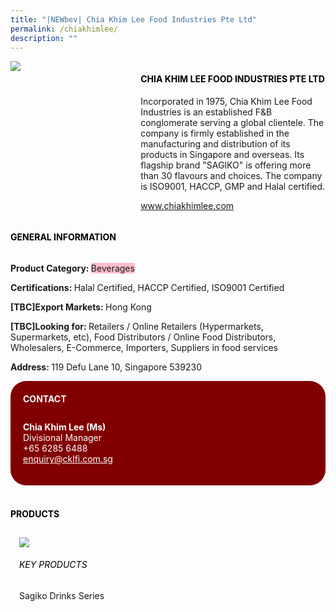 ```yaml
---
title: "|NEWbev| Chia Khim Lee Food Industries Pte Ltd"
permalink: /chiakhimlee/
description: ""
---
```

<head>
	<div class="flex-paragraph">
		<!--hi there! this is a comment and will provide you with instructional guides-->
		<!--insert booth number here!-->
		<p style="text-transform: uppercase"></p></div>
			<div class="flex-container" style="display: flex; flex-wrap: wrap;">
				<!--insert DOWNLOAD link of company logo between the " marks!-->
			<div class="card sgds" style="flex: 1 1 40%; display: block;"><img src="https://doc-14-3s-docs.googleusercontent.com/docs/securesc/69isnljd6u5lkd2esi0uo09d7a1dfqf2/vt7sctha9g5989fmi3ip61rjtkpki7qc/1676206425000/12105796777324072886/12105796777324072886/1bdwyRLttidOG5gViulaEiEy8I6ppVXNu?e=download&ax=AB85Z1BMVaR03V39EKqBQDxi5TAbZoDRdOEP6eDGYKc7Xt7yeLimBsU2DVixHPRPbX17i3T4iCCyD38PLLnAL68SegZNyImQQLPxrSqINpbxQ-SuswfzPpK1HssQADxTi6QqbguPtnUjneeco6nTsNIjZKHtp4IQBRSALxVp4noaz_r6sIRvJwiYM8CdTgJOf8iGLzsymQXsiHf1chUWxg9kImY6T36ZUcTGQm-4Af11gkVga91m2AhnbjIRDN5UOmDB-drjramI4zu4MxObaib6JhgzEPuG7AWVKm16F3qafNxcqWH9RHHDcVXy2IMNGiLMwhInOIG5kx9uXrZ9SaS4wMClhCsSg9JFPTyD_RDqQa_dulkGPgnxBpZ_JPrZJCBrtCCyhh3GSZoVRKRpj89hT1RH58IhPYYNatfRAzIgTqP8VGJb4yN6JSzkIjjqCe3wcbD7ahxTqaeQ3XZ6i-DqyfBqPM46l7HUzPg-PoLaQdrC3m5E3Vb-Oyfr_xmrMwBaGuulfp2JrY7FQQWAw5K7q_qO7chl8uFY883tTr5d7T8prHllv3Z7r_WQfp_4GDYvB4UgD3ZAx8Csh9YqB1-vE32lc3AkYx32nbO7vLfLLMseouow-Xrtc36C412TOirR1ypPiUmoxQNCIXBDguZ0t1t8Y0IfFeNJ77FxQ_3ibLU0Myu2Z61dqyg-qNDbJxUP0y20N7egKmw2wbrRgoogrOyyoD79vRoohckBcHYXsuGM_8FP8BaGqG-5zn45SD4FkVZD3b5It2LzpRgg8dKQZ-2-iVb7PHNNxbkAtcDNj9-RY8pfncxenDNRcmHh5wkwxiZlgACY7VHdAuJXaChZ29XQc_tAYr4b72Vy7meHxMy9ucf2DxW1a7gjsIUIwOtHJIvGMesWghkfrr3GCFTSSfP5yYLPnTSx42U&uuid=13ec6557-7652-4418-8909-6673e290c0b4&authuser=0"></div>
	<div class="card-sgds" style="flex: 1 1 58%; display: block; margin-left: 3px">
		<h4 style="text-transform: uppercase; color: black;"><!--insert the exhibitor's name between the <b> tags here--><b>Chia Khim Lee Food Industries Pte Ltd</b></h4><!--insert the exhibitor's description between the <p> tags here-->
		<p>Incorporated in 1975, Chia Khim Lee Food Industries is an
established F&B conglomerate serving a global clientele. The
company is firmly established in the manufacturing and distribution
of its products in Singapore and overseas. Its flagship brand
"SAGIKO" is offering more than 30 flavours and choices. The
company is ISO9001, HACCP, GMP and Halal certified.</p>
		<!--insert the exhibitor's website link, making sure there is "https:// www." present please. make sure the entire https link goes in between the " marks-->
		<p><a href="www.chiakhimlee.com" target="_blank"><!--insert the www website link here (no need for https)-->www.chiakhimlee.com</a></p>
	</div>
</div>
</head>

<body>
	<h4 style="text-transform: uppercase; color: black;"><b>General Information</b></h4>
		<div class="flex-container" style="display: flex; flex-wrap: wrap;">
			<div class="card sgds" style="flex: 1 1 65%; display: block; align-self: stretch">
			<div class="flex-paragraph">
			<p><b>Product Category: </b><span style=" background-color: pink; border-radius: 10 px;"><!--insert the exhibitor's pdt cat between the <p> tags here-->Beverages</span></p> 
				<p><b>Certifications: </b><!--insert all the exhibitor's certifications between the </b> and </p> here-->Halal Certified, HACCP Certified, ISO9001 Certified</p>
			<p><b>[TBC]Export Markets: </b><!--insert all the exhibitor's export markets between the </b> and </p> here-->Hong Kong</p>
			<p style="margin-bottom: 10px;"><b>[TBC]Looking for: </b><!--insert all the exhibitor's potential business partners between the </b> and </p> here-->Retailers / Online Retailers (Hypermarkets, Supermarkets, etc), Food Distributors / Online Food Distributors, Wholesalers, E-Commerce, Importers, Suppliers in food services</p><p><b>Address: </b><!--insert all the exhibitor's address the </b> and </p> here-->119 Defu Lane 10, Singapore 539230</p>
			</div>
		</div>
		<div class="card sgds" style="flex: 1 1 35%; padding: 10px; display: block; background-color: maroon; border-radius: 25px; align-self: center;">
		<h4 style="color: white; margin-top: 10px; margin-left: 10px;">CONTACT</h4>
		<div class="flex-paragraph">
			<!--replace with exhibitor's: -->
			<p style="padding: 10px; color: white;"><b><!-- POC name-->Chia Khim Lee (Ms)</b><br><!-- designation-->Divisional Manager<br><!--contact number-->+65 6285 6488<br><!-- for linking purposes, insert their email after "mailto:"...--><a href="mailto:enquiry@cklfi.com.sg" style="color: white;"><!--...and also include the display email before </a> here-->enquiry@cklfi.com.sg</a></p>
		</div>
			</div>
		</div>
	<br>
		<h4 style="text-transform: uppercase; color: black;"><b>products</b></h4>
<div style="display: flex; flex-wrap: wrap;">
  <div class="card sgds" style="flex: 1 1 47%; margin: 10px; display: block;"><!--insert the exhibitor's DOWNLOAD image for product between the " marks here-->
	<div class="flex-image" style="display: block;"><img src="https://doc-00-3s-docs.googleusercontent.com/docs/securesc/69isnljd6u5lkd2esi0uo09d7a1dfqf2/vtvc4o4prkj3l0tmedjq1kfvot015kfa/1676206425000/12105796777324072886/12105796777324072886/1IkZiq05Z2mF2EsYEgmRlvGxwZvUQ-Fsm?e=download&ax=AB85Z1B2ofkGiQF8wnQ-NkFeiMhPgMtOJXR78d-z9dc4w4kGtcJ64ME4-Jh4FUltDowRWNrp0mCbjDCjVi1sRL8QsXwTtOLFwKpVSFxTuHrNvlI5b7TUSgLwR0VPNeRUMS9gxvwQ0DRiVCA6TnVB5ZMD4VU1DKYFkHKTPpLexWSROpzxeZYaRZ8xgtW5Sklhha5qpl2NsesP3FkwHVHviw5di9jevhwgxCZ0HkN8KkQQ9NnXFhac4fFEHz9fpQzPpQ5K8-KgIlU8X88pN4DMP7okUiNpU6bFDrSt5AEwOq5iao-17ahatuB8QhN0VKVBZkbG80Qfl4uyGVeMzM51ou8pTK1CGLz6pvyq61RtvhWEoaTgw-zpScIv7LtZhRN9E8NlWRA15KOxXhOK_wzuRUcXNi6nKO7PumYoFTm7z_q7MSxjMH3Z-3fk0zXPguu6yBl5ZhBI1NkauPuQ8JuSmpTmYdULL74R2qsXSu4-oCBL5kTM9JL1Gw4ZM7-SHVVGibtTgUKw23lFZM8CUWE4ANZqA6afPGuNhQw5i-oDN1XU3baVMLjheV54qpoQrlbPhfnCAtii8U004qXVeTaIE6EsjOpaqy6sqxnJBhSpRyWTwn_EoSfgIHldhfWC1tCwSCkXRocvgDCRGzlHtZk2ZlU1rDItbvCuSNLjh_aXWqrqeHZX7L0-O8w6sg8ZCVBfEQNYk1qOU6ABygWggwsistR4SAf-F_cN9q-pz-o6kUB6MQESSxZKdwr_icV1P72ofdblTYiXopkG2xpCEmgZEAC_Ugy11BnHIbOfrdec9HUK-k_xlfT6IyXgT0p_gVMUj5vbovTf6qNbzEQBKnycledzdvq4R2yI0UQt0Ce4edv7aYoinjy3jb8oES7k_qBcNsQxEWKDcSCkxkghEprpdwGx9pICEXhW2ITcUgI&uuid=71093eb8-c7f9-48ee-b71f-f40bf09ca070&authuser=0"></div>
	<div class="flex-paragraph">
		<h6 style="text-transform: uppercase; color: black;"><!--insert product name before </h6> and product description after <p>-->Key Products</h6>
		<p>Sagiko Drinks Series





</p></div>